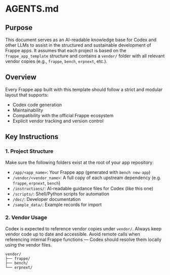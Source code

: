# AGENTS.md

## Purpose

This document serves as an AI-readable knowledge base for Codex and other LLMs to assist in the structured and sustainable development of Frappe apps. It assumes that each project is based on the `frappe_app_template` structure and contains a `vendor/` folder with all relevant vendor copies (e.g., `frappe`, `bench`, `erpnext`, etc.).

## Overview

Every Frappe app built with this template should follow a strict and modular layout that supports:

- Codex code generation
- Maintainability
- Compatibility with the official Frappe ecosystem
- Explicit vendor tracking and version control

## Key Instructions

### 1. Project Structure

Make sure the following folders exist at the root of your app repository:

- `/app/<app_name>`: Your Frappe app (generated with `bench new-app`)
- `/vendor/<vendor_name>`: A full copy of each upstream dependency (e.g. `frappe`, `erpnext`, `bench`)
- `/instructions/`: AI-readable guidance files for Codex (like this one)
- `/scripts/`: Shell/Python scripts for automation
- `/doc/`: Developer documentation
- `/sample_data/`: Example records for import

### 2. Vendor Usage

Codex is expected to reference vendor copies under `vendor/`. Always keep vendor code up to date and accessible. Avoid remote calls when referencing internal Frappe functions — Codex should resolve them locally using the vendor files.

```text
vendor/
├── frappe/
├── bench/
└── erpnext/
